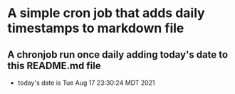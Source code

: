 A simple cron job that adds daily timestamps to markdown file
============================================================
## A chronjob run once daily adding today's date to this README.md file
* today's date is Tue Aug 17 23:30:24 MDT 2021
